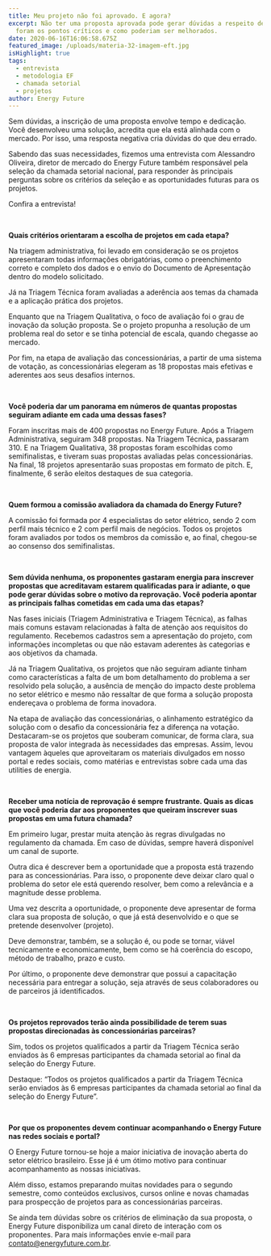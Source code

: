 ```yaml
---
title: Meu projeto não foi aprovado. E agora?
excerpt: Não ter uma proposta aprovada pode gerar dúvidas a respeito de quais
  foram os pontos críticos e como poderiam ser melhorados.
date: 2020-06-16T16:06:58.675Z
featured_image: /uploads/materia-32-imagem-eft.jpg
isHighlight: true
tags:
  - entrevista
  - metodologia EF
  - chamada setorial
  - projetos
author: Energy Future
---
```

Sem dúvidas, a inscrição de uma proposta envolve tempo e dedicação. Você desenvolveu uma solução, acredita que ela está alinhada com o mercado. Por isso, uma resposta negativa cria dúvidas do que deu errado.  

Sabendo das suas necessidades, fizemos uma entrevista com Alessandro Oliveira, diretor de mercado do Energy Future também responsável pela seleção da chamada setorial nacional, para responder às principais perguntas sobre os critérios da seleção e as oportunidades futuras para os projetos.

Confira a entrevista!

<br>

**Quais critérios orientaram a escolha de projetos em cada etapa?**

Na triagem administrativa, foi levado em consideração se os projetos apresentaram todas informações obrigatórias, como o preenchimento correto e completo dos dados e o envio do Documento de Apresentação dentro do modelo solicitado.

Já na Triagem Técnica foram avaliadas a aderência aos temas da chamada e a aplicação prática dos projetos.

Enquanto que na Triagem Qualitativa, o foco de avaliação foi o grau de inovação da solução proposta. Se o projeto propunha a resolução de um problema real do setor e se tinha potencial de escala, quando chegasse ao mercado.

Por fim, na etapa de avaliação das concessionárias, a partir de uma sistema de votação, as concessionárias elegeram as 18 propostas mais efetivas e aderentes aos seus desafios internos.

<br>

**Você poderia dar um panorama em números de quantas propostas seguiram adiante em cada uma dessas fases?**

Foram inscritas mais de 400 propostas no Energy Future. Após a Triagem Administrativa, seguiram 348 propostas. Na Triagem Técnica, passaram 310. E na Triagem Qualitativa, 38 propostas foram escolhidas como semifinalistas, e tiveram suas propostas avaliadas pelas concessionárias. Na final, 18 projetos apresentarão suas propostas em formato de pitch. E, finalmente, 6 serão eleitos destaques de sua categoria.

<br>

**Quem formou a comissão avaliadora da chamada do Energy Future?**

A comissão foi formada por 4 especialistas do setor elétrico, sendo 2 com perfil mais técnico e 2 com perfil mais de negócios. Todos os projetos foram avaliados por todos os membros da comissão e, ao final, chegou-se ao consenso dos semifinalistas.

<br>

**Sem dúvida nenhuma, os proponentes gastaram energia para inscrever propostas que acreditavam estarem qualificadas para ir adiante, o que pode gerar dúvidas sobre o motivo da reprovação. Você poderia apontar as principais falhas cometidas em cada uma das etapas?**

Nas fases iniciais (Triagem Administrativa e Triagem Técnica), as falhas mais comuns estavam relacionadas à falta de atenção aos requisitos do regulamento. Recebemos cadastros sem a apresentação do projeto, com informações incompletas ou que não estavam aderentes às categorias e aos objetivos da chamada.

Já na Triagem Qualitativa, os projetos que não seguiram adiante tinham como características a falta de um bom detalhamento do problema a ser resolvido pela solução, a ausência de menção do impacto deste problema no setor elétrico e mesmo não ressaltar de que forma a solução proposta endereçava o problema de forma inovadora.

Na etapa de avaliação das concessionárias, o alinhamento estratégico da solução com o desafio da concessionária fez a diferença na votação. Destacaram-se os projetos que souberam comunicar, de forma clara, sua proposta de valor integrada às necessidades das empresas. Assim, levou vantagem àqueles que aproveitaram os materiais divulgados em nosso portal e redes sociais, como matérias e entrevistas sobre cada uma das utilities de energia.

<br>

**Receber uma notícia de reprovação é sempre frustrante. Quais as dicas que você poderia dar aos proponentes que queiram inscrever suas propostas em uma futura chamada?**

Em primeiro lugar, prestar muita atenção às regras divulgadas no regulamento da chamada. Em caso de dúvidas, sempre haverá disponível um canal de suporte.

Outra dica é descrever bem a oportunidade que a proposta está trazendo para as concessionárias. Para isso, o proponente deve deixar claro qual o problema do setor ele está querendo resolver, bem como a relevância e a magnitude desse problema.

Uma vez descrita a oportunidade, o proponente deve apresentar de forma clara sua proposta de solução, o que já está desenvolvido e o que se pretende desenvolver (projeto).

Deve demonstrar, também, se a solução é, ou pode se tornar, viável tecnicamente e economicamente, bem como se há coerência do escopo, método de trabalho, prazo e custo.

Por último, o proponente deve demonstrar que possui a capacitação necessária para entregar a solução, seja através de seus colaboradores ou de parceiros já identificados.

<br>

**Os projetos reprovados terão ainda possibilidade de terem suas propostas direcionadas às concessionárias parceiras?**

Sim, todos os projetos qualificados a partir da Triagem Técnica serão enviados às 6 empresas participantes da chamada setorial ao final da seleção do Energy Future.

Destaque: “Todos os projetos qualificados a partir da Triagem Técnica serão enviados às 6 empresas participantes da chamada setorial ao final da seleção do Energy Future”.

<br>

**Por que os proponentes devem continuar acompanhando o Energy Future nas redes sociais e portal?**

O Energy Future tornou-se hoje a maior iniciativa de inovação aberta do setor elétrico brasileiro. Esse já é um ótimo motivo para continuar acompanhamento as nossas iniciativas.

Além disso, estamos preparando muitas novidades para o segundo semestre, como conteúdos exclusivos, cursos online e novas chamadas para prospecção de projetos para as concessionárias parceiras.

Se ainda tem dúvidas sobre os critérios de eliminação da sua proposta, o Energy Future disponibiliza um canal direto de interação com os proponentes. Para mais informações envie e-mail para contato@energyfuture.com.br.
